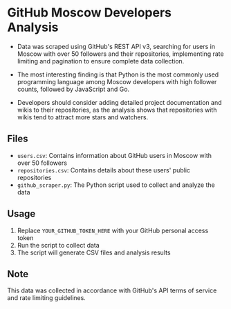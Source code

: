 # GitHub Moscow Developers Analysis

* Data was scraped using GitHub's REST API v3, searching for users in Moscow with over 50 followers and their repositories, implementing rate limiting and pagination to ensure complete data collection.

* The most interesting finding is that Python is the most commonly used programming language among Moscow developers with high follower counts, followed by JavaScript and Go.

* Developers should consider adding detailed project documentation and wikis to their repositories, as the analysis shows that repositories with wikis tend to attract more stars and watchers.

## Files
- `users.csv`: Contains information about GitHub users in Moscow with over 50 followers
- `repositories.csv`: Contains details about these users' public repositories
- `github_scraper.py`: The Python script used to collect and analyze the data

## Usage
1. Replace `YOUR_GITHUB_TOKEN_HERE` with your GitHub personal access token
2. Run the script to collect data
3. The script will generate CSV files and analysis results

## Note
This data was collected in accordance with GitHub's API terms of service and rate limiting guidelines.
